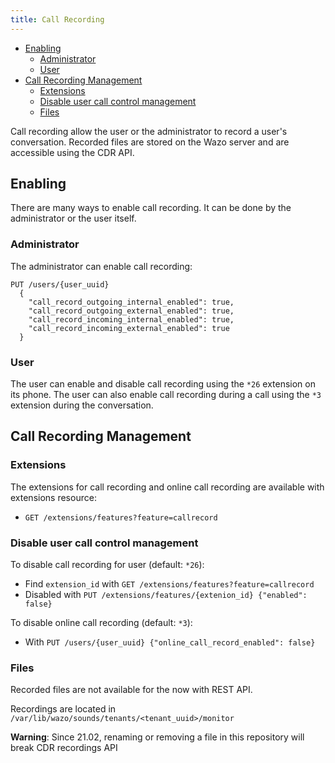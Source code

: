 ```yaml
---
title: Call Recording
---
```


- [Enabling](#enabling)
  - [Administrator](#administrator)
  - [User](#user)
- [Call Recording Management](#call-recording-management)
  - [Extensions](#extensions)
  - [Disable user call control management](#disable-user-call-control-management)
  - [Files](#files)

Call recording allow the user or the administrator to record a user's conversation. Recorded files
are stored on the Wazo server and are accessible using the CDR API.

## Enabling

There are many ways to enable call recording. It can be done by the administrator or the user
itself.

### Administrator

The administrator can enable call recording:

```ascii
PUT /users/{user_uuid}
  {
    "call_record_outgoing_internal_enabled": true,
    "call_record_outgoing_external_enabled": true,
    "call_record_incoming_internal_enabled": true,
    "call_record_incoming_external_enabled": true
  }
```

### User

The user can enable and disable call recording using the `*26` extension on its phone. The user can
also enable call recording during a call using the `*3` extension during the conversation.

## Call Recording Management

### Extensions

The extensions for call recording and online call recording are available with extensions resource:

- `GET /extensions/features?feature=callrecord`

### Disable user call control management

To disable call recording for user (default: `*26`):

- Find `extension_id` with `GET /extensions/features?feature=callrecord`
- Disabled with `PUT /extensions/features/{extenion_id} {"enabled": false}`

To disable online call recording (default: `*3`):

- With `PUT /users/{user_uuid} {"online_call_record_enabled": false}`

### Files

Recorded files are not available for the now with REST API.

Recordings are located in `/var/lib/wazo/sounds/tenants/<tenant_uuid>/monitor`

**Warning**: Since 21.02, renaming or removing a file in this repository will break CDR recordings
API
